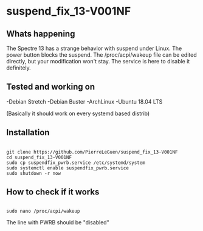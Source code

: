 # suspend_fix_13-V001NF
## Whats happening 
The Spectre 13 has a strange behavior with suspend under Linux. The power button blocks the suspend.
The /proc/acpi/wakeup file can be edited directly, but your modification won't stay. The service is here to disable it definitely.

## Tested and working on
-Debian Stretch
-Debian Buster
-ArchLinux
-Ubuntu 18.04 LTS

(Basically it should work on every systemd based distrib)

## Installation

<pre><code>
git clone https://github.com/PierreLeGuen/suspend_fix_13-V001NF
cd suspend_fix_13-V001NF
sudo cp suspendfix_pwrb.service /etc/systemd/system
sudo systemctl enable suspendfix_pwrb.service
sudo shutdown -r now
</code></pre>

## How to check if it works

<pre><code>
sudo nano /proc/acpi/wakeup
</code></pre>

The line with PWRB should be "disabled"
